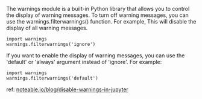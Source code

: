 The warnings module is a built-in Python library that allows you to control the display of warning messages. To turn off warning messages, you can use the warnings.filterwarnings() function. For example, This will disable the display of all warning messages.

    import warnings
    warnings.filterwarnings('ignore')

If you want to enable the display of warning messages, you can use the 'default' or 'always' argument instead of 'ignore'. For example:

    import warnings 
    warnings.filterwarnings('default')

ref: [noteable.io/blog/disable-warnings-in-jupyter](https://noteable.io/blog/disable-warnings-in-jupyter/#:~:text=The%20warnings%20module%20is%20a,display%20of%20all%20warning%20messages.)
